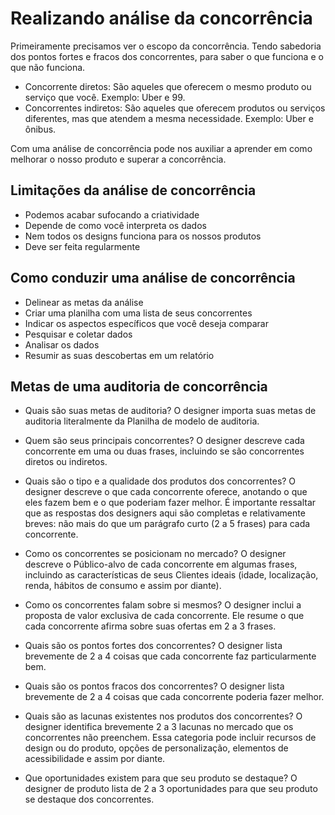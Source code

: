 # Realizando análise da concorrência
Primeiramente precisamos ver o escopo da concorrência. Tendo sabedoria dos pontos fortes e fracos dos concorrentes, para saber o que funciona e o que não funciona.

- Concorrente diretos: São aqueles que oferecem o mesmo produto ou serviço que você. Exemplo: Uber e 99.
- Concorrentes indiretos: São aqueles que oferecem produtos ou serviços diferentes, mas que atendem a mesma necessidade. Exemplo: Uber e ônibus.

Com uma análise de concorrência pode nos auxiliar a aprender em como melhorar o nosso produto e superar a concorrência. 

## Limitações da análise de concorrência
- Podemos acabar sufocando a criatividade
- Depende de como você interpreta os dados
- Nem todos os designs funciona para os nossos produtos
- Deve ser feita regularmente

## Como conduzir uma análise de concorrência
- Delinear as metas da análise
- Criar uma planilha com uma lista de seus concorrentes
- Indicar os aspectos específicos que você deseja comparar
- Pesquisar e coletar dados
- Analisar os dados
- Resumir as suas descobertas em um relatório


## Metas de uma auditoria de concorrência
- Quais são suas metas de auditoria? O designer importa suas metas de auditoria literalmente da Planilha de modelo de auditoria.

- Quem são seus principais concorrentes? O designer descreve cada concorrente em uma ou duas frases, incluindo se são concorrentes diretos ou indiretos.

- Quais são o tipo e a qualidade dos produtos dos concorrentes? O designer descreve o que cada concorrente oferece, anotando o que eles fazem bem e o que poderiam fazer melhor. É importante ressaltar que as respostas dos designers aqui são completas e relativamente breves: não mais do que um parágrafo curto (2 a 5 frases) para cada concorrente.

- Como os concorrentes se posicionam no mercado? O designer descreve o Público-alvo de cada concorrente em algumas frases, incluindo as características de seus Clientes ideais (idade, localização, renda, hábitos de consumo e assim por diante).

- Como os concorrentes falam sobre si mesmos? O designer inclui a proposta de valor exclusiva de cada concorrente. Ele resume o que cada concorrente afirma sobre suas ofertas em 2 a 3 frases.

- Quais são os pontos fortes dos concorrentes? O designer lista brevemente de 2 a 4 coisas que cada concorrente faz particularmente bem.

- Quais são os pontos fracos dos concorrentes? O designer lista brevemente de 2 a 4 coisas que cada concorrente poderia fazer melhor.

- Quais são as lacunas existentes nos produtos dos concorrentes? O designer identifica brevemente 2 a 3 lacunas no mercado que os concorrentes não preenchem. Essa categoria pode incluir recursos de design ou do produto, opções de personalização, elementos de acessibilidade e assim por diante.

- Que oportunidades existem para que seu produto se destaque? O designer de produto lista de 2 a 3 oportunidades para que seu produto se destaque dos concorrentes.

